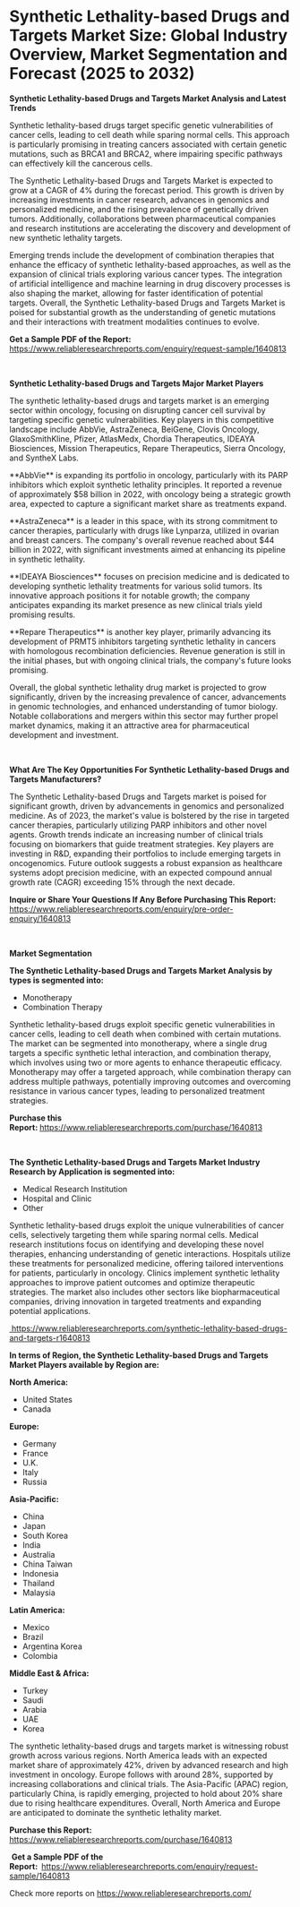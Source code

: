 <p><h1>Synthetic Lethality-based Drugs and Targets Market Size: Global Industry Overview, Market Segmentation and Forecast (2025 to 2032)</h1></p><p><strong>Synthetic Lethality-based Drugs and Targets Market Analysis and Latest Trends</strong></p>
<p><p>Synthetic lethality-based drugs target specific genetic vulnerabilities of cancer cells, leading to cell death while sparing normal cells. This approach is particularly promising in treating cancers associated with certain genetic mutations, such as BRCA1 and BRCA2, where impairing specific pathways can effectively kill the cancerous cells.</p><p>The Synthetic Lethality-based Drugs and Targets Market is expected to grow at a CAGR of 4% during the forecast period. This growth is driven by increasing investments in cancer research, advances in genomics and personalized medicine, and the rising prevalence of genetically driven tumors. Additionally, collaborations between pharmaceutical companies and research institutions are accelerating the discovery and development of new synthetic lethality targets.</p><p>Emerging trends include the development of combination therapies that enhance the efficacy of synthetic lethality-based approaches, as well as the expansion of clinical trials exploring various cancer types. The integration of artificial intelligence and machine learning in drug discovery processes is also shaping the market, allowing for faster identification of potential targets. Overall, the Synthetic Lethality-based Drugs and Targets Market is poised for substantial growth as the understanding of genetic mutations and their interactions with treatment modalities continues to evolve.</p></p>
<p><strong>Get a Sample PDF of the Report:&nbsp;</strong> <a href="https://www.reliableresearchreports.com/enquiry/request-sample/1640813?utm_campaign=3309&utm_medium=2&utm_source=Github&utm_content=ia&utm_term=23032025&utm_id=synthetic-lethality-based-drugs-and-targets">https://www.reliableresearchreports.com/enquiry/request-sample/1640813</a></p>
<p>&nbsp;</p>
<p><strong>Synthetic Lethality-based Drugs and Targets Major Market Players</strong></p>
<p><p>The synthetic lethality-based drugs and targets market is an emerging sector within oncology, focusing on disrupting cancer cell survival by targeting specific genetic vulnerabilities. Key players in this competitive landscape include AbbVie, AstraZeneca, BeiGene, Clovis Oncology, GlaxoSmithKline, Pfizer, AtlasMedx, Chordia Therapeutics, IDEAYA Biosciences, Mission Therapeutics, Repare Therapeutics, Sierra Oncology, and SyntheX Labs.</p><p>**AbbVie** is expanding its portfolio in oncology, particularly with its PARP inhibitors which exploit synthetic lethality principles. It reported a revenue of approximately $58 billion in 2022, with oncology being a strategic growth area, expected to capture a significant market share as treatments expand.</p><p>**AstraZeneca** is a leader in this space, with its strong commitment to cancer therapies, particularly with drugs like Lynparza, utilized in ovarian and breast cancers. The company's overall revenue reached about $44 billion in 2022, with significant investments aimed at enhancing its pipeline in synthetic lethality.</p><p>**IDEAYA Biosciences** focuses on precision medicine and is dedicated to developing synthetic lethality treatments for various solid tumors. Its innovative approach positions it for notable growth; the company anticipates expanding its market presence as new clinical trials yield promising results.</p><p>**Repare Therapeutics** is another key player, primarily advancing its development of PRMT5 inhibitors targeting synthetic lethality in cancers with homologous recombination deficiencies. Revenue generation is still in the initial phases, but with ongoing clinical trials, the company's future looks promising.</p><p>Overall, the global synthetic lethality drug market is projected to grow significantly, driven by the increasing prevalence of cancer, advancements in genomic technologies, and enhanced understanding of tumor biology. Notable collaborations and mergers within this sector may further propel market dynamics, making it an attractive area for pharmaceutical development and investment.</p></p>
<p>&nbsp;</p>
<p><strong>What Are The Key Opportunities For Synthetic Lethality-based Drugs and Targets Manufacturers?</strong></p>
<p><p>The Synthetic Lethality-based Drugs and Targets market is poised for significant growth, driven by advancements in genomics and personalized medicine. As of 2023, the market's value is bolstered by the rise in targeted cancer therapies, particularly utilizing PARP inhibitors and other novel agents. Growth trends indicate an increasing number of clinical trials focusing on biomarkers that guide treatment strategies. Key players are investing in R&D, expanding their portfolios to include emerging targets in oncogenomics. Future outlook suggests a robust expansion as healthcare systems adopt precision medicine, with an expected compound annual growth rate (CAGR) exceeding 15% through the next decade.</p></p>
<p><strong>Inquire or Share Your Questions If Any Before Purchasing This Report:</strong> <a href="https://www.reliableresearchreports.com/enquiry/pre-order-enquiry/1640813?utm_campaign=3309&utm_medium=2&utm_source=Github&utm_content=ia&utm_term=23032025&utm_id=synthetic-lethality-based-drugs-and-targets">https://www.reliableresearchreports.com/enquiry/pre-order-enquiry/1640813</a></p>
<p>&nbsp;</p>
<p><strong>Market Segmentation</strong></p>
<p><strong>The Synthetic Lethality-based Drugs and Targets Market Analysis by types is segmented into:</strong></p>
<p><ul><li>Monotherapy</li><li>Combination Therapy</li></ul></p>
<p><p>Synthetic lethality-based drugs exploit specific genetic vulnerabilities in cancer cells, leading to cell death when combined with certain mutations. The market can be segmented into monotherapy, where a single drug targets a specific synthetic lethal interaction, and combination therapy, which involves using two or more agents to enhance therapeutic efficacy. Monotherapy may offer a targeted approach, while combination therapy can address multiple pathways, potentially improving outcomes and overcoming resistance in various cancer types, leading to personalized treatment strategies.</p></p>
<p><strong>Purchase this Report:&nbsp;</strong><a href="https://www.reliableresearchreports.com/purchase/1640813?utm_campaign=3309&utm_medium=2&utm_source=Github&utm_content=ia&utm_term=23032025&utm_id=synthetic-lethality-based-drugs-and-targets">https://www.reliableresearchreports.com/purchase/1640813</a></p>
<p>&nbsp;</p>
<p><strong>The Synthetic Lethality-based Drugs and Targets Market Industry Research by Application is segmented into:</strong></p>
<p><ul><li>Medical Research Institution</li><li>Hospital and Clinic</li><li>Other</li></ul></p>
<p><p>Synthetic lethality-based drugs exploit the unique vulnerabilities of cancer cells, selectively targeting them while sparing normal cells. Medical research institutions focus on identifying and developing these novel therapies, enhancing understanding of genetic interactions. Hospitals utilize these treatments for personalized medicine, offering tailored interventions for patients, particularly in oncology. Clinics implement synthetic lethality approaches to improve patient outcomes and optimize therapeutic strategies. The market also includes other sectors like biopharmaceutical companies, driving innovation in targeted treatments and expanding potential applications.</p></p>
<p><a href="https://www.reliableresearchreports.com/synthetic-lethality-based-drugs-and-targets-r1640813?utm_campaign=3309&utm_medium=2&utm_source=Github&utm_content=ia&utm_term=23032025&utm_id=synthetic-lethality-based-drugs-and-targets">&nbsp;https://www.reliableresearchreports.com/synthetic-lethality-based-drugs-and-targets-r1640813</a></p>
<p><strong>In terms of Region, the Synthetic Lethality-based Drugs and Targets Market Players available by Region are:</strong></p>
<p>
    <p> <strong> North America: </strong>
        <ul>
            <li>United States</li>
            <li>Canada</li>
        </ul>
        </p> 
    <p> <strong> Europe: </strong>
        <ul>
            <li>Germany</li>
            <li>France</li>
            <li>U.K.</li>
            <li>Italy</li>
            <li>Russia</li>
        </ul>
        </p> 
    <p> <strong> Asia-Pacific: </strong>
        <ul>
            <li>China</li>
            <li>Japan</li>
            <li>South Korea</li>
            <li>India</li>
            <li>Australia</li>
            <li>China Taiwan</li>
            <li>Indonesia</li>
            <li>Thailand</li>
            <li>Malaysia</li>
        </ul>
        </p> 
    <p> <strong> Latin America: </strong>
        <ul>
            <li>Mexico</li>
            <li>Brazil</li>
            <li>Argentina Korea</li>
            <li>Colombia</li>
        </ul>
        </p> 
    <p> <strong> Middle East & Africa: </strong>
        <ul>
            <li>Turkey</li>
            <li>Saudi</li>
            <li>Arabia</li>
            <li>UAE</li>
            <li>Korea</li>
        </ul>
    </p>
    </p>
<p><p>The synthetic lethality-based drugs and targets market is witnessing robust growth across various regions. North America leads with an expected market share of approximately 42%, driven by advanced research and high investment in oncology. Europe follows with around 28%, supported by increasing collaborations and clinical trials. The Asia-Pacific (APAC) region, particularly China, is rapidly emerging, projected to hold about 20% share due to rising healthcare expenditures. Overall, North America and Europe are anticipated to dominate the synthetic lethality market.</p></p>
<p><strong>Purchase this Report: </strong><a href="https://www.reliableresearchreports.com/purchase/1640813?utm_campaign=3309&utm_medium=2&utm_source=Github&utm_content=ia&utm_term=23032025&utm_id=synthetic-lethality-based-drugs-and-targets">https://www.reliableresearchreports.com/purchase/1640813</a></p>
<p>&nbsp;<strong>Get a Sample PDF of the Report:&nbsp;&nbsp;</strong><a href="https://www.reliableresearchreports.com/enquiry/request-sample/1640813?utm_campaign=3309&utm_medium=2&utm_source=Github&utm_content=ia&utm_term=23032025&utm_id=synthetic-lethality-based-drugs-and-targets">https://www.reliableresearchreports.com/enquiry/request-sample/1640813</a></p>
<p><strong></strong></p>
<p>Check more reports on <a href="https://www.reliableresearchreports.com/?utm_campaign=3309&utm_medium=2&utm_source=Github&utm_content=ia&utm_term=23032025&utm_id=synthetic-lethality-based-drugs-and-targets">https://www.reliableresearchreports.com/</a></p>